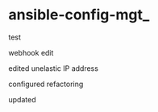 # ansible-config-mgt_

test

webhook edit

edited unelastic IP address

configured refactoring

updated 

